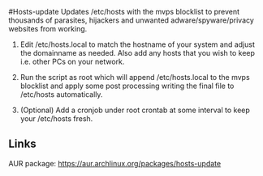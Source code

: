 #Hosts-update
Updates /etc/hosts with the mvps blocklist to prevent thousands of parasites, hijackers and unwanted adware/spyware/privacy websites from working.

1. Edit /etc/hosts.local to match the hostname of your system and adjust the domainname as needed.  Also add any hosts that you wish to keep i.e. other PCs on your network.

2. Run the script as root which will append /etc/hosts.local to the mvps blocklist and apply some post processing writing the final file to /etc/hosts automatically.

3. (Optional) Add a cronjob under root crontab at some interval to keep your /etc/hosts fresh.

## Links
AUR package: https://aur.archlinux.org/packages/hosts-update
